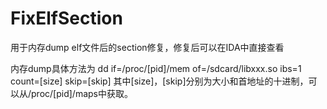 # FixElfSection
用于内存dump elf文件后的section修复，修复后可以在IDA中直接查看

内存dump具体方法为
dd if=/proc/[pid]/mem of=/sdcard/libxxx.so ibs=1 count=[size] skip=[skip]
其中[size]，[skip]分别为大小和首地址的十进制，可以从/proc/[pid]/maps中获取。
